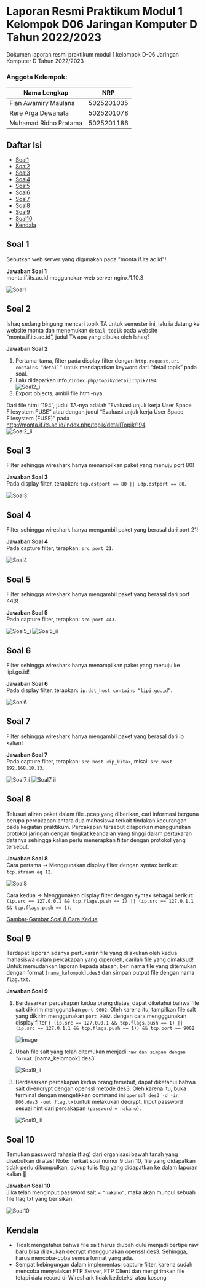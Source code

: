 # Laporan Resmi Praktikum Modul 1 Kelompok D06 Jaringan Komputer D Tahun 2022/2023

Dokumen laporan resmi praktikum modul 1 kelompok D-06 Jaringan Komputer D Tahun 2022/2023

### Anggota Kelompok:
Nama Lengkap                | NRP
--------------------------- | -------------
Fian Awamiry Maulana        | 5025201035 
Rere Arga Dewanata          | 5025201078 
Muhamad Ridho Pratama       | 5025201186  

## Daftar Isi  
- [Soal1](#soal-1)
- [Soal2](#soal-2)
- [Soal3](#soal-3)
- [Soal4](#soal-4)
- [Soal5](#soal-5)
- [Soal6](#soal-6)
- [Soal7](#soal-7)
- [Soal8](#soal-8)
- [Soal9](#soal-9)
- [Soal10](#soal-10)
- [Kendala](#kendala)


## Soal 1   
   Sebutkan web server yang digunakan pada "monta.if.its.ac.id"! 
   
   **Jawaban Soal 1**          
   monta.if.its.ac.id meggunakan web server nginx/1.10.3  
   
   ![Soal1](https://user-images.githubusercontent.com/70679432/191622150-3c0a4590-6369-47de-81c3-eca2f663bd74.png)
     
## Soal 2  
   Ishaq sedang bingung mencari topik TA untuk semester ini, lalu ia datang ke website monta dan menemukan `detail topik` pada website “monta.if.its.ac.id”, judul TA apa yang dibuka oleh Ishaq?  
   
   **Jawaban Soal 2**    
   1. Pertama-tama, filter pada display filter dengan ```http.request.uri contains “detail”``` untuk mendapatkan keyword dari “detail topik” pada soal.
   2. Lalu didapatkan info ```/index.php/topik/detailTopik/194```.  
      ![Soal2_i](https://user-images.githubusercontent.com/70679432/191622394-4e04974b-4a12-4dfd-b2b3-16cf82c6c7d7.png)
   3. Export objects, ambil file html-nya.  
       
   Dari file html “194”, judul TA-nya adalah “Evaluasi unjuk kerja User Space Filesystem FUSE” atau dengan judul “Evaluasi unjuk kerja User Space  Filesystem  (FUSE)” pada http://monta.if.its.ac.id/index.php/topik/detailTopik/194.  
   ![Soal2_ii](https://user-images.githubusercontent.com/70679432/191622401-45ca1bed-6f29-4b73-844a-b51af0b6778d.png)

## Soal 3  
   Filter sehingga wireshark hanya menampilkan paket yang menuju port 80!      
   
   **Jawaban Soal 3**    
   Pada display filter, terapkan: `tcp.dstport == 80 || udp.dstport == 80`. 
   
   ![Soal3](https://user-images.githubusercontent.com/70679432/191622668-79130569-bd09-4ee4-97ad-fbd17ede58f9.png)
   
## Soal 4   
   Filter sehingga wireshark hanya mengambil paket yang berasal dari port 21!  
   
   **Jawaban Soal 4**    
   Pada capture filter, terapkan: `src port 21`.  
   
   ![Soal4](https://user-images.githubusercontent.com/70679432/191623221-18c174d0-eaef-4733-a148-140d5401decd.png)
  
## Soal 5 
   Filter sehingga wireshark hanya mengambil paket yang berasal dari port 443!  
   
   **Jawaban Soal 5**  
   Pada capture filter, terapkan: `src port 443`.  
   
   ![Soal5_i](https://user-images.githubusercontent.com/70679432/191623319-3e5c284c-4815-42f7-8448-a8626756c543.png)
   ![Soal5_ii](https://user-images.githubusercontent.com/70679432/191623326-7dcb5103-bf46-4dad-bb3c-6ec7d0b06ac7.png)
   
## Soal 6  
   Filter sehingga wireshark hanya menampilkan paket yang menuju ke lipi.go.id!  
   
   **Jawaban Soal 6**  
   Pada display filter, terapkan: `ip.dst_host contains “lipi.go.id”`.  
   
   ![Soal6](https://user-images.githubusercontent.com/70679432/191623498-5e05fa48-c3e8-49f5-bee0-8092145cef1f.png)
   
## Soal 7  
   Filter sehingga wireshark hanya mengambil paket yang berasal dari ip kalian!  
   
   **Jawaban Soal 7**    
   Pada capture filter, terapkan: `src host <ip_kita>`, misal: `src host 192.168.18.13`.  
   
   ![Soal7_i](https://user-images.githubusercontent.com/70679432/191623804-730a04b1-5222-4847-a1c4-67cfd57bbb13.png)
   ![Soal7_ii](https://user-images.githubusercontent.com/70679432/191623824-d9e18086-518a-44ed-bf08-c0e317f168c8.png)
   
## Soal 8  
   Telusuri aliran paket dalam file .pcap yang diberikan, cari informasi berguna berupa percakapan antara dua mahasiswa terkait tindakan kecurangan pada kegiatan praktikum. Percakapan tersebut dilaporkan menggunakan protokol jaringan dengan tingkat keandalan yang tinggi dalam pertukaran datanya sehingga kalian perlu menerapkan filter dengan protokol yang tersebut.
   
   **Jawaban Soal 8**  
   Cara pertama -> Menggunakan display filter dengan syntax berikut: `tcp.stream eq 12`.
   
   ![Soal8](https://user-images.githubusercontent.com/70679432/191623934-89df905f-50ec-4d0c-a095-7d78179b3ffd.png)
   
   Cara kedua -> Menggunakan display filter dengan syntax sebagai berikut: `(ip.src == 127.0.0.1 && tcp.flags.push == 1) || (ip.src == 127.0.1.1 && tcp.flags.push == 1)`.  
   
   [Gambar-Gambar Soal 8 Cara Kedua](https://drive.google.com/drive/folders/170caLhlqn-XE6bIaBbGWoj2d1IY-Dlv8?usp=sharing)
   
## Soal 9  
   Terdapat laporan adanya pertukaran file yang dilakukan oleh kedua mahasiswa dalam percakapan yang diperoleh, carilah file yang dimaksud! Untuk memudahkan laporan kepada atasan, beri nama file yang ditemukan dengan format `[nama_kelompok].des3` dan simpan output file dengan nama `flag.txt`.  
   
   **Jawaban Soal 9**  
   1. Berdasarkan percakapan kedua orang diatas, dapat diketahui bahwa file salt dikirim menggunakan `port 9002`. Oleh karena itu, tampilkan file salt yang dikirim menggunakan `port 9002`. dengan cara mengggunakan display filter `( (ip.src == 127.0.0.1 && tcp.flags.push == 1) || (ip.src == 127.0.1.1 && tcp.flags.push == 1)) && tcp.port == 9002` 
   
      ![image](https://user-images.githubusercontent.com/70679432/191922318-72bb08f6-ffd2-439a-9f8d-a7cac8a7ab5d.png)
   
   2. Ubah file salt yang telah ditemukan menjadi `raw dan simpan dengan format `[nama_kelompok].des3`.  
   
      ![Soal9_ii](https://user-images.githubusercontent.com/70679432/191624360-cc6d1747-e580-4c9f-a98c-721ad061e973.png)
   
   3. Berdasarkan percakapan kedua orang tersebut, dapat diketahui bahwa salt di-encrypt dengan openssl metode des3. Oleh karena itu, buka terminal dengan mengetikkan command ini `openssl des3 -d -in D06.des3 -out flag.txt`untuk melakukan decrypt. Input password sesuai hint dari percakapan `(password = nakano)`. 
   
      ![Soal9_iii](https://user-images.githubusercontent.com/70679432/191624391-d75e117e-73cf-4d73-bfb8-0a31449d372b.png)
   
## Soal 10 
   Temukan password rahasia (flag) dari organisasi bawah tanah yang disebutkan di atas! Note: Terkait soal nomor 9 dan 10, file yang didapatkan tidak perlu dikumpulkan, cukup tulis flag yang didapatkan ke dalam laporan kalian 🙏
   
   **Jawaban Soal 10**  
   Jika telah menginput password salt = `“nakano”`, maka akan muncul sebuah file flag.txt yang berisikan.  
   
   ![Soal10](https://user-images.githubusercontent.com/70679432/191624474-6349ef33-9631-4251-8552-d7fd8658f40b.png)
   
## Kendala  
- Tidak mengetahui bahwa file salt harus diubah dulu menjadi bertipe raw baru bisa dilakukan decrypt menggunakan openssl des3. Sehingga, harus mencoba-coba semua format yang ada.
- Sempat kebingungan dalam implementasi capture filter, karena sudah mencoba menyalakan FTP Server, FTP Client dan mengirimkan file tetapi data record di Wireshark tidak kedeteksi atau kosong
